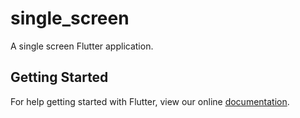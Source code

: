 # single_screen

A single screen Flutter application.

## Getting Started

For help getting started with Flutter, view our online
[documentation](https://flutter.io/).
